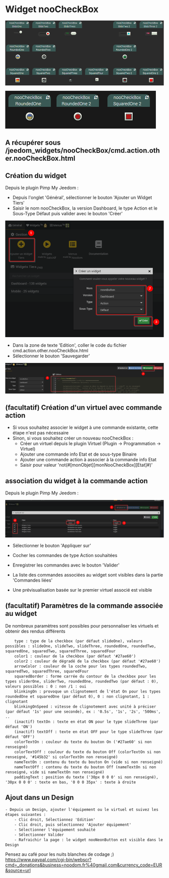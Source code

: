 # Widget nooCheckBox

![](doc/images/nooCheckBoxDemo.gif)

![](doc/images/nooCheckBoxBlinkingDemo.gif)

## A récupérer sous /jeedom_widgets/nooCheckBox/cmd.action.other.nooCheckBox.html

## Création du widget

Depuis le plugin Pimp My Jeedom :

- Depuis l'onglet 'Général', sélectionner le bouton 'Ajouter un Widget Tiers'
- Saisir le nom nooCheckBox, la version Dashboard, le type Action et le Sous-Type Défaut puis valider avec le bouton 'Créer'

![](../nooNeonButton/doc/images/pimpWidgetCreation.png)

- Dans la zone de texte 'Edition', coller le code du fichier cmd.action.other.nooCheckBox.html
- Sélectionner le bouton 'Sauvegarder'

![](../nooNeonButton/doc/images/pimpCodeAdd.png)

## (facultatif) Création d'un virtuel avec commande action

- Si vous souhaitez associer le widget à une commande existante, cette étape n'est pas nécessaire
- Sinon, si vous souhaitez créer un nouveau nooCheckBox :
	- Créer un virtuel depuis le plugin Virtuel (Plugin -> Programmation -> Virtuel)
	- Ajouter une commande info Etat et de sous-type Binaire
  - Ajouter une commande action à associer à la commande info Etat
  - Saisir pour valeur 'not(#[monObjet][monNooCheckBox][Etat]#)'

## association du widget à la commande action

Depuis le plugin Pimp My Jeedom :

![](../nooNeonButton/doc/images/commandAssociation.png)

- Sélectionner le bouton 'Appliquer sur'
- Cocher les commandes de type Action souhaitées
- Enregistrer les commandes avec le bouton 'Valider'

- La liste des commandes associées au widget sont visibles dans la partie 'Commandes liées'
- Une prévisualisation basée sur le premier virtuel associé est visible

## (facultatif) Paramètres de la commande associée au widget

De nombreux paramètres sont possibles pour personnaliser les virtuels et obtenir des rendus différents

		type : type de la checkbox (par défaut slideOne), valeurs possibles : slideOne, slideTwo, slideThree, roundedOne, roundedTwo, squaredOne, squaredTwo, squaredThree, squaredFour
		color1 : couleur de la checkbox (par défaut '#27ae60')
		color2 : couleur de dégradé de la checkbox (par défaut '#27ae60')
		arrowColor : couleur de la coche pour les types roundedTwo, squaredTwo, squaredThree, squaredFour
		squaredBorder : forme carrée du contour de la checkbox pour les types sliderOne, sliderTwo, roundedOne, roundedTwo (par défaut : 0), valeurs possibles : 0 : non /1 : oui
		blinkingOn : provoque un clignotement de l'état On pour les types roundedOne et squaredOne (par défaut 0), 0 : non clignotant, 1 : clignotant
		blinkingOnSpeed : vitesse de clignotement avec unité à préciser (par défaut '1s' pour une seconde), ex : '0.5s', '1s', '2s', '500ms', ..
		(inactif) textOn : texte en état ON pour le type slideThree (par défaut 'ON')
		(inactif) textOff : texte en état OFF pour le type slideThree (par défaut 'OFF')
        colorTextOn : couleur du texte du bouton On ('#27ae60' si non renseigné)
        colorTextOff : couleur du texte du bouton Off (colorTextOn si non renseigné, '#145b32' si colorTextOn non renseigné)
        nameTextOn : contenu du texte du bouton On (vide si non renseigné)
        nameTextOff : contenu du texte du bouton Off (nameTextOn si non renseigné, vide si nameTextOn non renseigné)
        paddingText : position du texte ('30px 0 0 0' si non renseigné), '30px 0 0 0' : texte en bas, '0 0 0 35px' : texte à droite

## Ajout dans un Design

	- Depuis un Design, ajouter l'équipement ou le virtuel et suivez les étapes suivantes :
		- Clic droit, Sélectionnez 'Edition'
		- Clic droit, puis sélectionnez 'Ajouter équipement'
		- Sélectionner l'équipement souhaité
		- Sélectionner Valider
		- Rafraichir la page : le widget nooNeonButton est visible dans le Design

Pensez au café pour les nuits blanches de codage ;) https://www.paypal.com/cgi-bin/webscr?cmd=_donations&business=noodom.fr%40gmail.com&currency_code=EUR&source=url
